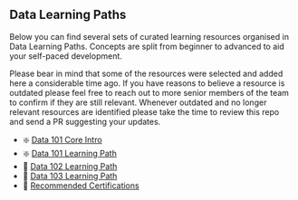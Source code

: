 ## Data Learning Paths

Below you can find several sets of curated learning resources organised in Data Learning Paths. Concepts are split from beginner to advanced to aid your self-paced development. 

Please bear in mind that some of the resources were selected and added here a considerable time ago. If you have reasons to believe a resource is outdated please feel free to reach out to more senior members of the team to confirm if they are still relevant. Whenever outdated and no longer relevant resources are identified please take the time to review this repo and send a PR suggesting your updates.

- :sparkle: [Data 101 Core Intro](data_learning_paths/data_101_core.md)
- :sparkle: [Data 101 Learning Path](data_learning_paths/data_101.md)
- :mechanical_arm: [Data 102 Learning Path](data_learning_paths/data_102.md)
- :crystal_ball: [Data 103 Learning Path](data_learning_paths/data_103.md)
- :floppy_disk: [Recommended Certifications](https://sites.google.com/madetech.com/data-capability/certifications)

